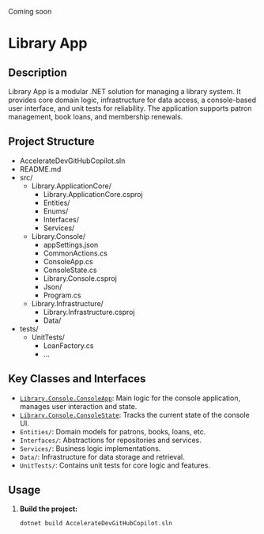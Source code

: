 Coming soon

# Library App

## Description

Library App is a modular .NET solution for managing a library system. It provides core domain logic, infrastructure for data access, a console-based user interface, and unit tests for reliability. The application supports patron management, book loans, and membership renewals.

## Project Structure

-   AccelerateDevGitHubCopilot.sln
-   README.md
-   src/
    -   Library.ApplicationCore/
        -   Library.ApplicationCore.csproj
        -   Entities/
        -   Enums/
        -   Interfaces/
        -   Services/
    -   Library.Console/
        -   appSettings.json
        -   CommonActions.cs
        -   ConsoleApp.cs
        -   ConsoleState.cs
        -   Library.Console.csproj
        -   Json/
        -   Program.cs
    -   Library.Infrastructure/
        -   Library.Infrastructure.csproj
        -   Data/
-   tests/
    -   UnitTests/
        -   LoanFactory.cs
        -   ...

## Key Classes and Interfaces

-   [`Library.Console.ConsoleApp`](src/Library.Console/ConsoleApp.cs): Main logic for the console application, manages user interaction and state.
-   [`Library.Console.ConsoleState`](src/Library.Console/ConsoleState.cs): Tracks the current state of the console UI.
-   `Entities/`: Domain models for patrons, books, loans, etc.
-   `Interfaces/`: Abstractions for repositories and services.
-   `Services/`: Business logic implementations.
-   `Data/`: Infrastructure for data storage and retrieval.
-   `UnitTests/`: Contains unit tests for core logic and features.

## Usage

1. **Build the project:**
    ```sh
    dotnet build AccelerateDevGitHubCopilot.sln
    ```
